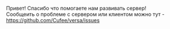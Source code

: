 Привет! Спасибо что помогаете нам развивать сервер!
</br>
Сообщеить о проблеме с сервером или клиентом можно тут - https://github.com/Cufee/versa/issues
